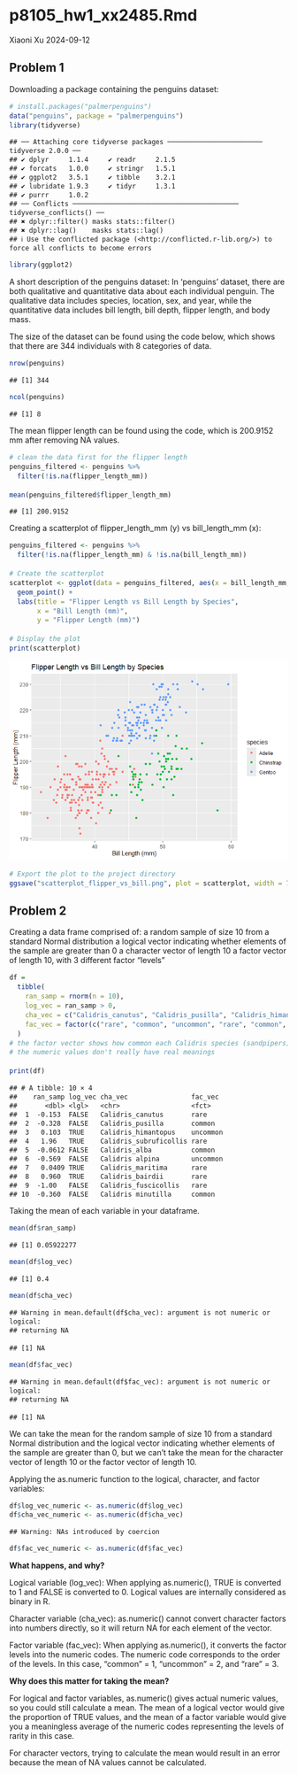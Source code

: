 p8105_hw1_xx2485.Rmd
================
Xiaoni Xu
2024-09-12

## Problem 1

Downloading a package containing the penguins dataset:

``` r
# install.packages("palmerpenguins")
data("penguins", package = "palmerpenguins")
library(tidyverse)
```

    ## ── Attaching core tidyverse packages ──────────────────────── tidyverse 2.0.0 ──
    ## ✔ dplyr     1.1.4     ✔ readr     2.1.5
    ## ✔ forcats   1.0.0     ✔ stringr   1.5.1
    ## ✔ ggplot2   3.5.1     ✔ tibble    3.2.1
    ## ✔ lubridate 1.9.3     ✔ tidyr     1.3.1
    ## ✔ purrr     1.0.2     
    ## ── Conflicts ────────────────────────────────────────── tidyverse_conflicts() ──
    ## ✖ dplyr::filter() masks stats::filter()
    ## ✖ dplyr::lag()    masks stats::lag()
    ## ℹ Use the conflicted package (<http://conflicted.r-lib.org/>) to force all conflicts to become errors

``` r
library(ggplot2)
```

A short description of the penguins dataset: In ‘penguins’ dataset,
there are both qualitative and quantitative data about each individual
penguin. The qualitative data includes species, location, sex, and year,
while the quantitative data includes bill length, bill depth, flipper
length, and body mass.

The size of the dataset can be found using the code below, which shows
that there are 344 individuals with 8 categories of data.

``` r
nrow(penguins)
```

    ## [1] 344

``` r
ncol(penguins)
```

    ## [1] 8

The mean flipper length can be found using the code, which is 200.9152
mm after removing NA values.

``` r
# clean the data first for the flipper length
penguins_filtered <- penguins %>%
  filter(!is.na(flipper_length_mm))

mean(penguins_filtered$flipper_length_mm)
```

    ## [1] 200.9152

Creating a scatterplot of flipper_length_mm (y) vs bill_length_mm (x):

``` r
penguins_filtered <- penguins %>%
  filter(!is.na(flipper_length_mm) & !is.na(bill_length_mm))

# Create the scatterplot
scatterplot <- ggplot(data = penguins_filtered, aes(x = bill_length_mm, y = flipper_length_mm, color = species)) +
  geom_point() +
  labs(title = "Flipper Length vs Bill Length by Species", 
       x = "Bill Length (mm)", 
       y = "Flipper Length (mm)")

# Display the plot
print(scatterplot)
```

![](p8105_hw1_xx2485_files/figure-gfm/unnamed-chunk-4-1.png)<!-- -->

``` r
# Export the plot to the project directory
ggsave("scatterplot_flipper_vs_bill.png", plot = scatterplot, width = 7, height = 5)
```

## Problem 2

Creating a data frame comprised of: a random sample of size 10 from a
standard Normal distribution a logical vector indicating whether
elements of the sample are greater than 0 a character vector of length
10 a factor vector of length 10, with 3 different factor “levels”

``` r
df = 
  tibble(
    ran_samp = rnorm(n = 10),
    log_vec = ran_samp > 0,
    cha_vec = c("Calidris_canutus", "Calidris_pusilla", "Calidris_himantopus", "Calidris_subruficollis", "Calidris_alba", "Calidris alpina", "Calidris_maritima", "Calidris_bairdii", "Calidris_fuscicollis", "Calidris minutilla"),
    fac_vec = factor(c("rare", "common", "uncommon", "rare", "common", "uncommon", "rare", "rare", "rare", "common"), levels = c("common", "uncommon", "rare"))
  )
# the factor vector shows how common each Calidris species (sandpipers) is in Cook County, Illinois. Data source: my personal birding experience from 2019 to 2024 in Chicago
# the numeric values don't really have real meanings

print(df)
```

    ## # A tibble: 10 × 4
    ##    ran_samp log_vec cha_vec                fac_vec 
    ##       <dbl> <lgl>   <chr>                  <fct>   
    ##  1  -0.153  FALSE   Calidris_canutus       rare    
    ##  2  -0.328  FALSE   Calidris_pusilla       common  
    ##  3   0.103  TRUE    Calidris_himantopus    uncommon
    ##  4   1.96   TRUE    Calidris_subruficollis rare    
    ##  5  -0.0612 FALSE   Calidris_alba          common  
    ##  6  -0.569  FALSE   Calidris alpina        uncommon
    ##  7   0.0409 TRUE    Calidris_maritima      rare    
    ##  8   0.960  TRUE    Calidris_bairdii       rare    
    ##  9  -1.00   FALSE   Calidris_fuscicollis   rare    
    ## 10  -0.360  FALSE   Calidris minutilla     common

Taking the mean of each variable in your dataframe.

``` r
mean(df$ran_samp)
```

    ## [1] 0.05922277

``` r
mean(df$log_vec)
```

    ## [1] 0.4

``` r
mean(df$cha_vec)
```

    ## Warning in mean.default(df$cha_vec): argument is not numeric or logical:
    ## returning NA

    ## [1] NA

``` r
mean(df$fac_vec)
```

    ## Warning in mean.default(df$fac_vec): argument is not numeric or logical:
    ## returning NA

    ## [1] NA

We can take the mean for the random sample of size 10 from a standard
Normal distribution and the logical vector indicating whether elements
of the sample are greater than 0, but we can’t take the mean for the
character vector of length 10 or the factor vector of length 10.

Applying the as.numeric function to the logical, character, and factor
variables:

``` r
df$log_vec_numeric <- as.numeric(df$log_vec)
df$cha_vec_numeric <- as.numeric(df$cha_vec)
```

    ## Warning: NAs introduced by coercion

``` r
df$fac_vec_numeric <- as.numeric(df$fac_vec)
```

**What happens, and why?**

Logical variable (log_vec): When applying as.numeric(), TRUE is
converted to 1 and FALSE is converted to 0. Logical values are
internally considered as binary in R.

Character variable (cha_vec): as.numeric() cannot convert character
factors into numbers directly, so it will return NA for each element of
the vector.

Factor variable (fac_vec): When applying as.numeric(), it converts the
factor levels into the numeric codes. The numeric code corresponds to
the order of the levels. In this case, “common” = 1, “uncommon” = 2, and
“rare” = 3.

**Why does this matter for taking the mean?**

For logical and factor variables, as.numeric() gives actual numeric
values, so you could still calculate a mean. The mean of a logical
vector would give the proportion of TRUE values, and the mean of a
factor variable would give you a meaningless average of the numeric
codes representing the levels of rarity in this case.

For character vectors, trying to calculate the mean would result in an
error because the mean of NA values cannot be calculated.
